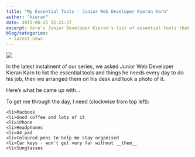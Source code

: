 ```yaml
---
title: "My Essential Tools - Junior Web Developer Kieran Karn"
author: "kieran"
date: 2015-06-25 15:21:57
excerpt: Here's Junior Developer Kieran's list of essential tools that he needs to get him through the day...
blog/categories: 
 - latest-news
---
```


[![](images/blog/Kieran-1024x549.jpg)](http://www.tomango.co.uk/wp-content/uploads/2015/03/Kieran.jpg)

In the latest instalment of our series, we asked Junior Web Developer Kieran Karn to list the essential tools and things he needs every day to do his job, then we arranged them on his desk and took a photo of it.

Here’s what he came up with…

To get me through the day, I need (clockwise from top left):

	<li>Macbook
	<li>Good coffee and lots of it
	<li>iPhone
	<li>Headphones
	<li>A4 pad
	<li>Coloured pens to help me stay organised
	<li>Car keys - won't get very far without __them__
	<li>Sunglasses


&nbsp;


